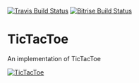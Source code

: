 [![Travis Build Status](https://travis-ci.org/fsaar/TicTacToe.svg?branch=feature/highscoreserver)](https://travis-ci.org/fsaar/TicTacToe)
[![Bitrise Build Status](https://www.bitrise.io/app/c950f49b3ee5795f/status.svg?token=5MpiXv8NPFeKGcieFpXdHA&branch=feature/highscoreserver)](https://www.bitrise.io/app/c950f49b3ee5795f)
# TicTacToe 

An implementation of TicTacToe

[![TicTacToe](https://static1.squarespace.com/static/56e48990f699bb97173ad03c/t/57e6c214e4fcb5e38dfd78c0/1474740773287)](https://www.allaboutswift.com/dev/2016/9/11/an-exercise-in-swift)

